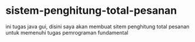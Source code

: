 # sistem-penghitung-total-pesanan
ini tugas java gui, disini saya akan membuat sitem penghitung total pesanan untuk memenuhi tugas pemrograman fundamental

